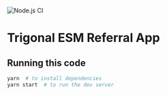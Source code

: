 ![Node.js CI](https://github.com/openmrs/trigonal-esm-referral-app/workflows/Node.js%20CI/badge.svg)

# Trigonal ESM Referral App

## Running this code

```sh
yarn  # to install dependencies
yarn start  # to run the dev server
```

